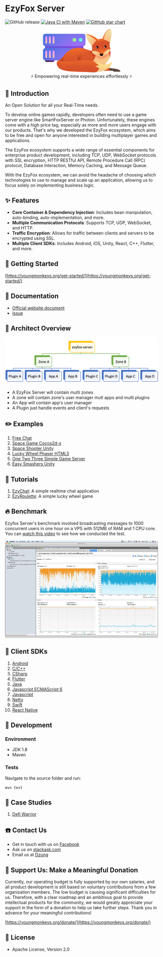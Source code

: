 # EzyFox Server

![GitHub release](https://img.shields.io/github/release/youngmonkeys/ezyfox-server.svg)
[![Java CI with Maven](https://github.com/youngmonkeys/ezyfox-server/actions/workflows/maven.yml/badge.svg)](https://github.com/youngmonkeys/ezyfox-server/actions/workflows/maven.yml)
[![GitHub star chart](https://img.shields.io/github/stars/youngmonkeys/ezyfox-server?style=social)](https://star-history.com/#youngmonkeys/ezyfox-server)

<div align="center">
    <img src="./logo.png" width="255" />
</div>

<div align="center">
⚡ Empowering real-time experiences effortlessly ⚡
</div>

## 📖 Introduction

An Open Solution for all your Real-Time needs.

To develop online games rapidly, developers often need to use a game server engine like SmartFoxServer or Photon. Unfortunately, these engines come with a high price tag, especially as more and more users engage with our products. That's why we developed the EzyFox ecosystem, which aims to be free and open for anyone interested in building multiplayer games and applications.

The EzyFox ecosystem supports a wide range of essential components for enterprise product development, including TCP, UDP, WebSocket protocols with SSL encryption, HTTP RESTful API, Remote Procedure Call (RPC) protocol, Database Interaction, Memory Caching, and Message Queue.

With the EzyFox ecosystem, we can avoid the headache of choosing which technologies to use to manage and scale up an application, allowing us to focus solely on implementing business logic.

## ✨ Features

* **Core Container & Dependency Injection**: Includes bean manipulation, auto-binding, auto-implementation, and more.
* **Multiple Communication Protocols**: Supports TCP, UDP, WebSocket, and HTTP.
* **Traffic Encryption**: Allows for traffic between clients and servers to be encrypted using SSL.
* **Multiple Client SDKs**: Includes Android, iOS, Unity, React, C++, Flutter, and more.


## 🚀 Getting Started

[https://youngmonkeys.org/get-started/](https://youngmonkeys.org/get-started/)

## 📑 Documentation

- [Official website document](https://youngmonkeys.org/project/ezyfox-sever/)
- [Issue](https://github.com/youngmonkeys/ezyfox-server/issues)

## 📐 Architect Overview
<div align="center">
    <img src="./images/ezyfox-server-architecture.png" width="512" />
</div>

- A EzyFox Server will contain multi zones
- A zone will contain zone's user manager mutl apps and multi plugins
- An App will contain app's user manager
- A Plugin just handle events and client's requests

## ✏️ Examples

1. [Free Chat](https://youngmonkeys.org/asset/freechat/)
2. [Space Game Cocos2d-x](https://youngmonkeys.org/asset/space-game/)
3. [Space Shooter Unity](https://youngmonkeys.org/asset/space-shooter/)
4. [Lucky Wheel Phaser HTML5](https://youngmonkeys.org/asset/lucky-wheel/)
5. [One Two Three Simple Game Server](https://github.com/tvd12/ezyfox-server-example/tree/master/one-two-three)
6. [Easy Smashers Unity](https://github.com/vu-luong/EzySmashers)

## 📜 Tutorials

1. [EzyChat](https://youtube.com/playlist?list=PLlZavoxtKE1IfKY7ohkLLyv6YkHMkvH6G): A simple realtime chat application
2. [EzyRoulette](https://youtube.com/playlist?list=PLlZavoxtKE1LD6qI87wp3YjLGzL8rMbSG): A simple lucky wheel game

## 🔥 Benchmark

Ezyfox Server's benchmark involved broadcasting messages to 1000 concurrent users in one hour on a VPS with 512MB of RAM and 1 CPU core. You can [watch this video](https://youtu.be/TiSLOWIid5o) to see how we conducted the test.

<img src="./images/ezyfox_1h.png" width="747" height="320" />

## 🔌 Client SDKs

1.  [Android](https://github.com/youngmonkeys/ezyfox-server-android-client)
2.  [C/C++](https://github.com/youngmonkeys/ezyfox-server-cpp-client)
3.  [CSharp](https://github.com/youngmonkeys/ezyfox-server-csharp-client)
4.  [Flutter](https://github.com/youngmonkeys/ezyfox-server-flutter-client)
5.  [Java](https://github.com/youngmonkeys/ezyfox-server-java-client)
6.  [Javascript ECMAScript 6](https://github.com/youngmonkeys/ezyfox-server-es6-client)
7.  [Javascript](https://github.com/youngmonkeys/ezyfox-server-js-client)
8.  [Netty](https://github.com/youngmonkeys/ezyfox-server-netty-client)
9.  [Swift](https://github.com/youngmonkeys/ezyfox-server-swift-client)
10. [React Native](https://github.com/youngmonkeys/ezyfox-react-native-client)

## 🔨 Development
### Environment
- JDK 1.8
- Maven

### Tests

Navigate to the source folder and run:
```
mvn test
```

## 🎉 Case Studies

1. [Defi Warrior](https://defiwarrior.io/)

## ☎️ Contact Us

- Get in touch with us on [Facebook](https://www.facebook.com/youngmonkeys.org)
- Ask us on [stackask.com](https://stackask.com)
- Email us at [Dzung](mailto:itprono3@gmail.com)

## 💖 Support Us: Make a Meaningful Donation

Currently, our operating budget is fully supported by our own salaries, and all product development is still based on voluntary contributions from a few organization members. The low budget is causing significant difficulties for us. Therefore, with a clear roadmap and an ambitious goal to provide intellectual products for the community, we would greatly appreciate your support in the form of a donation to help us take further steps. Thank you in advance for your meaningful contributions!

[https://youngmonkeys.org/donate/](https://youngmonkeys.org/donate/)

## 📃 License

- Apache License, Version 2.0
